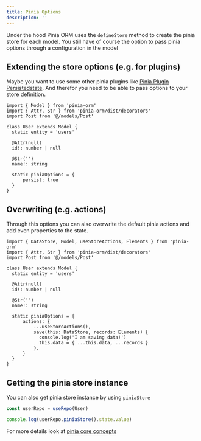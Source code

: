 ```yaml
---
title: Pinia Options
description: ''
---
```


Under the hood Pinia ORM uses the ``defineStore`` method to create the pinia store for each model. You still have of course the
option to pass pinia options through a configuration in the model

## Extending the store options (e.g. for plugins)

Maybe you want to use some other pinia plugins like [Pinia Plugin Persistedstate](https://github.com/prazdevs/pinia-plugin-persistedstate).
And therefor you need to be able to pass options to your store definition.

```ts[user.ts]
import { Model } from 'pinia-orm'
import { Attr, Str } from 'pinia-orm/dist/decorators'
import Post from '@/models/Post'

class User extends Model {
  static entity = 'users'

  @Attr(null)
  id!: number | null

  @Str('')
  name!: string
  
  static piniaOptions = {
      persist: true
  }
}
```

## Overwriting (e.g. actions)

Through this options you can also overwrite the default pinia actions and add even properties to the state.

```ts[user.ts]
import { DataStore, Model, useStoreActions, Elements } from 'pinia-orm'
import { Attr, Str } from 'pinia-orm/dist/decorators'
import Post from '@/models/Post'

class User extends Model {
  static entity = 'users'

  @Attr(null)
  id!: number | null

  @Str('')
  name!: string
  
  static piniaOptions = {
      actions: {
          ...useStoreActions(),
          save(this: DataStore, records: Elements) {
            console.log('I am saving data!')
            this.data = { ...this.data, ...records }
          },
      }
  }
}
```

## Getting the pinia store instance

You can also get pinia store instance by using `piniaStore`

````js
const userRepo = useRepo(User)

console.log(userRepo.piniaStore().state.value)
````

For more details look at [pinia core concepts](https://pinia.vuejs.org/core-concepts/)
